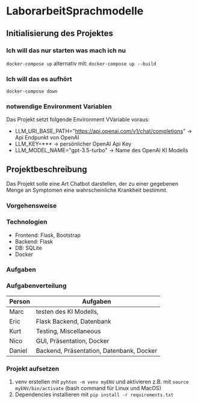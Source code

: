 # LaborarbeitSprachmodelle

## Initialisierung des Projektes

### Ich will das nur starten was mach ich nu

`docker-compose up` alternativ mit: `docker-compose up --build`

### Ich will das es aufhört

`docker-compose down`

### notwendige Environment Variablen

Das Projekt setzt folgende Environment VVariable voraus:

- LLM_URI_BASE_PATH="https://api.openai.com/v1/chat/completions" -> Api Endpunkt von OpenAI
- LLM_KEY=*** -> persönlicher OpenAI Api Key
- LLM_MODEL_NAME="gpt-3.5-turbo" -> Name des OpenAI KI Modells

## Projektbeschreibung

Das Projekt solle eine Art Chatbot darstellen, der zu einer gegebenen Menge an Symptomen
eine wahrscheinliche Krankheit bestimmt.

### Vorgehensweise

### Technologien

- Frontend: Flask, Bootstrap
- Backend: Flask
- DB: SQLite
- Docker

### Aufgaben

### Aufgabenverteilung

| Person | Aufgaben                                             |
|--------|------------------------------------------------------|
| Marc   | testen des KI Modells,                               |
| Eric   | Flask Backend, Datenbank                             |
| Kurt   | Testing, Miscellaneous                               |
| Nico   | GUI, Präsentation, Docker                            |
| Daniel | Backend, Präsentation, Datenbank, Docker             |

### Projekt aufsetzen
1. venv erstellen mit `pyhton -m venv myENV` und aktivieren z.B. mit `source myENV/bin/activate` (bash command für Linux und MacOS)
2. Dependencies installieren mit `pip install -r requirements.txt`




